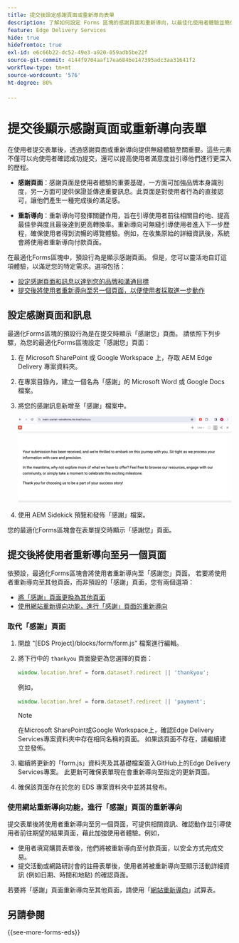 ```yaml
---
title: 提交後設定感謝頁面或重新導向表單
description: 了解如何設定 Forms 區塊的感謝頁面和重新導向，以最佳化使用者體驗並簡化使用者歷程。
feature: Edge Delivery Services
hide: true
hidefromtoc: true
exl-id: e6c66b22-dc52-49e3-a920-059adb5be22f
source-git-commit: 4144f9704aaf17ea684be147395adc3aa31641f2
workflow-type: tm+mt
source-wordcount: '576'
ht-degree: 80%

---
```


# 提交後顯示感謝頁面或重新導向表單

在使用者提交表單後，透過感謝頁面或重新導向提供無縫體驗至關重要。這些元素不僅可以向使用者確認成功提交，還可以提高使用者滿意度並引導他們進行更深入的歷程。

* **感謝頁面**：感謝頁面是使用者體驗的重要基礎，一方面可加強品牌本身識別度，另一方面可提供保證並傳達重要訊息。此頁面是對使用者行為的直接認可，讓他們產生一種完成後的滿足感。

* **重新導向**：重新導向可發揮關鍵作用，旨在引導使用者前往相關目的地、提高最佳參與度且最後達到更高轉換率。重新導向可無縫引導使用者進入下一步歷程，確保使用者得到流暢的導覽體驗。例如，在收集原始的詳細資訊後，系統會將使用者重新導向付款頁面。

在最適化Forms區塊中，預設行為是顯示感謝頁面。 但是，您可以靈活地自訂這項體驗，以滿足您的特定需求。選項包括：    

* [設定感謝頁面和訊息以達到您的品牌和溝通目標](#configuring-the-thank-you-page-and-message)
* [提交後將使用者重新導向至另一個頁面，以便使用者採取進一步動作](#redirect-users-to-another-page-post-submission)

## 設定感謝頁面和訊息

最適化Forms區塊的預設行為是在提交時顯示「感謝您」頁面。 請依照下列步驟，為您的最適化Forms區塊設定「感謝您」頁面：

1. 在 Microsoft SharePoint 或 Google Workspace 上，存取 AEM Edge Delivery 專案資料夾。
1. 在專案目錄內，建立一個名為「感謝」的 Microsoft Word 或 Google Docs 檔案。
1. 將您的感謝訊息新增至「感謝」檔案中。 </br>

   ![感謝頁面範例](/help/edge/assets/sample-thankyou-page.png)

1. 使用 AEM Sidekick 預覽和發佈「感謝」檔案。

您的最適化Forms區塊會在表單提交時顯示「感謝您」頁面。

## 提交後將使用者重新導向至另一個頁面

依預設，最適化Forms區塊會將使用者重新導向至「感謝您」頁面。 若要將使用者重新導向至其他頁面，而非預設的「感謝」頁面，您有兩個選項：

* [將「感謝」頁面更換為其他頁面](#replace-the-existing-thankyou-page)
* [使用網站重新導向功能，進行「感謝」頁面的重新導向](#use-website-redirects-for-thankyou-page-redirection)

### 取代「感謝」頁面

1. 開啟 &quot;[EDS Project]/blocks/form/form.js&quot; 檔案進行編輯。
1. 將下行中的 `thankyou` 頁面變更為您選擇的頁面：

   ```JavaScript
   window.location.href = form.dataset?.redirect || 'thankyou';
   ```

   例如，

   ```JavaScript
   window.location.href = form.dataset?.redirect || 'payment';
   ```

   >[!NOTE]
   >
   > 在Microsoft SharePoint或Google Workspace上，確認Edge Delivery Services專案資料夾中存在相同名稱的頁面。 如果該頁面不存在，請繼續建立並發佈。

1. 繼續將更新的「form.js」資料夾及其基礎檔案簽入GitHub上的Edge Delivery Services專案。 此更新可確保表單現在會重新導向至指定的更新頁面。

1. 確保該頁面存在於您的 EDS 專案資料夾中並將其發布。


### 使用網站重新導向功能，進行「感謝」頁面的重新導向

提交表單後將使用者重新導向至另一個頁面，可提供相關資訊、確認動作並引導使用者前往期望的結果頁面，藉此加強使用者體驗。例如，

* 使用者填寫購買表單後，他們將被重新導向至付款頁面，以安全方式完成交易。
* 提交活動或網路研討會的註冊表單後，使用者將被重新導向至顯示活動詳細資訊 (例如日期、時間和地點) 的確認頁面。

若要將「感謝」頁面重新導向至其他頁面，請使用「[網站重新導向](https://www.aem.live/docs/redirects)」試算表。


## 另請參閱

{{see-more-forms-eds}}